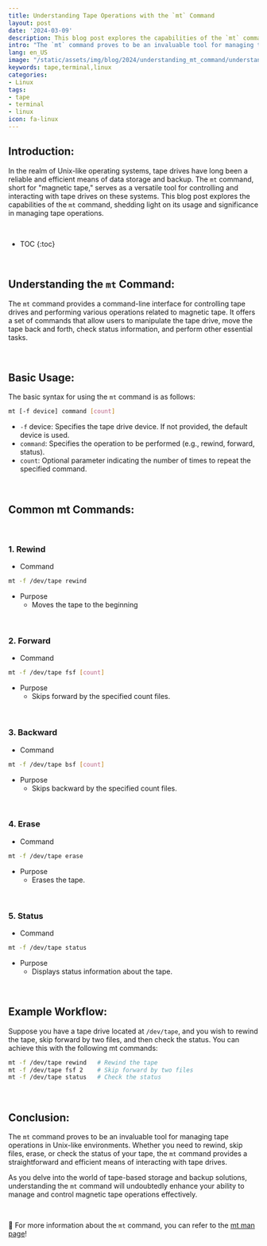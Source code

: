 ```yaml
---
title: Understanding Tape Operations with the `mt` Command
layout: post
date: '2024-03-09'
description: This blog post explores the capabilities of the `mt` command, shedding light on its usage and significance in managing tape operations.
intro: "The `mt` command proves to be an invaluable tool for managing tape operations in Unix-like environments."
lang: en_US
image: "/static/assets/img/blog/2024/understanding_mt_command/understanding_mt_command.jpg"
keywords: tape,terminal,linux
categories:
- Linux
tags:
- tape
- terminal
- linux
icon: fa-linux
---
```


## Introduction:

In the realm of Unix-like operating systems, tape drives have long been a reliable and efficient means of data storage and backup. The `mt` command, short for "magnetic tape," serves as a versatile tool for controlling and interacting with tape drives on these systems. This blog post explores the capabilities of the `mt` command, shedding light on its usage and significance in managing tape operations.

<br>

* TOC 
{:toc}

<br>

## Understanding the `mt` Command:

The `mt` command provides a command-line interface for controlling tape drives and performing various operations related to magnetic tape. It offers a set of commands that allow users to manipulate the tape drive, move the tape back and forth, check status information, and perform other essential tasks.

<br>

## Basic Usage:

The basic syntax for using the `mt` command is as follows:

```bash
mt [-f device] command [count]
```

- `-f` device: Specifies the tape drive device. If not provided, the default device is used.
- `command`: Specifies the operation to be performed (e.g., rewind, forward, status).
- `count`: Optional parameter indicating the number of times to repeat the specified command.

<br>

## Common mt Commands:

<br>

### 1. Rewind
- Command
```bash
mt -f /dev/tape rewind
```
- Purpose
  - Moves the tape to the beginning

<br>

### 2. Forward
- Command
```bash
mt -f /dev/tape fsf [count]
```
- Purpose
  - Skips forward by the specified count files.

<br>

### 3. Backward
- Command
```bash
mt -f /dev/tape bsf [count]
```
- Purpose
  - Skips backward by the specified count files.

<br>

### 4. Erase
- Command
```bash
mt -f /dev/tape erase
```
- Purpose
  - Erases the tape.

<br>

### 5. Status
- Command
```bash
mt -f /dev/tape status
```
- Purpose
  - Displays status information about the tape.

<br>

## Example Workflow:

Suppose you have a tape drive located at `/dev/tape`, and you wish to rewind the tape, skip forward by two files, and then check the status. You can achieve this with the following mt commands:


```bash
mt -f /dev/tape rewind   # Rewind the tape
mt -f /dev/tape fsf 2    # Skip forward by two files
mt -f /dev/tape status   # Check the status
```

<br>

## Conclusion:

The `mt` command proves to be an invaluable tool for managing tape operations in Unix-like environments. Whether you need to rewind, skip files, erase, or check the status of your tape, the `mt` command provides a straightforward and efficient means of interacting with tape drives.

As you delve into the world of tape-based storage and backup solutions, understanding the `mt` command will undoubtedly enhance your ability to manage and control magnetic tape operations effectively.

<br>

📝 For more information about the `mt` command, you can refer to the [mt man page](https://linux.die.net/man/1/mt)!
